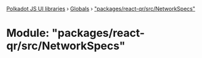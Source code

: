 [Polkadot JS UI libraries](../README.md) › [Globals](../globals.md) › ["packages/react-qr/src/NetworkSpecs"](_packages_react_qr_src_networkspecs_.md)

# Module: "packages/react-qr/src/NetworkSpecs"


